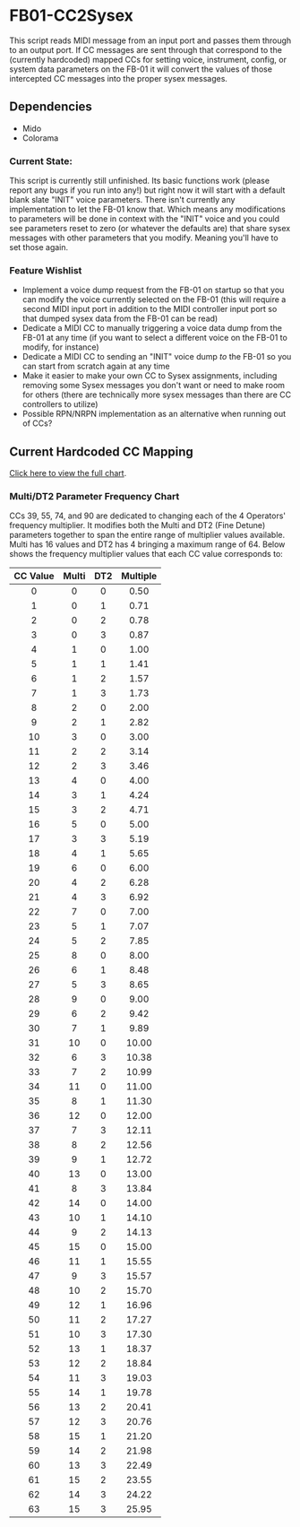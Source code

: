 # FB01-CC2Sysex
This script reads MIDI message from an input port and passes them through to an output port. If CC messages are sent through that correspond to the (currently hardcoded) mapped CCs for setting voice, instrument, config, or system data parameters on the FB-01 it will convert the values of those intercepted CC messages into the proper sysex messages.

## Dependencies
* Mido
* Colorama

### Current State:
This script is currently still unfinished. Its basic functions work (please report any bugs if you run into any!) but right now it will start with a default blank slate "INIT" voice parameters. There isn't currently any implementation to let the FB-01 know that. Which means any modifications to parameters will be done in context with the "INIT" voice and you could see parameters reset to zero (or whatever the defaults are) that share sysex messages with other parameters that you modify. Meaning you'll have to set those again.

### Feature Wishlist
* Implement a voice dump request from the FB-01 on startup so that you can modify the voice currently selected on the FB-01 (this will require a second MIDI input port in addition to the MIDI controller input port so that dumped sysex data from the FB-01 can be read)
* Dedicate a MIDI CC to manually triggering a voice data dump from the FB-01 at any time (if you want to select a different voice on the FB-01 to modify, for instance)
* Dedicate a MIDI CC to sending an "INIT" voice dump _to_ the FB-01 so you can start from scratch again at any time
* Make it easier to make your own CC to Sysex assignments, including removing some Sysex messages you don't want or need to make room for others (there are technically more sysex messages than there are CC controllers to utilize)
* Possible RPN/NRPN implementation as an alternative when running out of CCs?

## Current Hardcoded CC Mapping
[Click here to view the full chart](mappingchart.md).

### Multi/DT2 Parameter Frequency Chart
CCs 39, 55, 74, and 90 are dedicated to changing each of the 4 Operators' frequency multiplier. It modifies both the Multi and DT2 (Fine Detune) parameters together to span the entire range of multiplier values available. Multi has 16 values and DT2 has 4 bringing a maximum range of 64. Below shows the frequency multiplier values that each CC value corresponds to:

CC Value | Multi       | DT2       | Multiple
:------: | :---------: | :-------: | :---:
0        | 0           | 0         | 0.50
1        | 0           | 1         | 0.71
2        | 0           | 2         | 0.78
3        | 0           | 3         | 0.87
4        | 1           | 0         | 1.00
5        | 1           | 1         | 1.41
6        | 1           | 2         | 1.57
7        | 1           | 3         | 1.73
8        | 2           | 0         | 2.00
9        | 2           | 1         | 2.82
10       | 3           | 0         | 3.00
11       | 2           | 2         | 3.14
12       | 2           | 3         | 3.46
13       | 4           | 0         | 4.00
14       | 3           | 1         | 4.24
15       | 3           | 2         | 4.71
16       | 5           | 0         | 5.00
17       | 3           | 3         | 5.19
18       | 4           | 1         | 5.65
19       | 6           | 0         | 6.00
20       | 4           | 2         | 6.28
21       | 4           | 3         | 6.92
22       | 7           | 0         | 7.00
23       | 5           | 1         | 7.07
24       | 5           | 2         | 7.85
25       | 8           | 0         | 8.00
26       | 6           | 1         | 8.48
27       | 5           | 3         | 8.65
28       | 9           | 0         | 9.00
29       | 6           | 2         | 9.42
30       | 7           | 1         | 9.89
31       | 10          | 0         | 10.00
32       | 6           | 3         | 10.38
33       | 7           | 2         | 10.99
34       | 11          | 0         | 11.00
35       | 8           | 1         | 11.30
36       | 12          | 0         | 12.00
37       | 7           | 3         | 12.11
38       | 8           | 2         | 12.56
39       | 9           | 1         | 12.72
40       | 13          | 0         | 13.00
41       | 8           | 3         | 13.84
42       | 14          | 0         | 14.00
43       | 10          | 1         | 14.10
44       | 9           | 2         | 14.13
45       | 15          | 0         | 15.00
46       | 11          | 1         | 15.55
47       | 9           | 3         | 15.57
48       | 10          | 2         | 15.70
49       | 12          | 1         | 16.96
50       | 11          | 2         | 17.27
51       | 10          | 3         | 17.30
52       | 13          | 1         | 18.37
53       | 12          | 2         | 18.84
54       | 11          | 3         | 19.03
55       | 14          | 1         | 19.78
56       | 13          | 2         | 20.41
57       | 12          | 3         | 20.76
58       | 15          | 1         | 21.20
59       | 14          | 2         | 21.98
60       | 13          | 3         | 22.49
61       | 15          | 2         | 23.55
62       | 14          | 3         | 24.22
63       | 15          | 3         | 25.95
